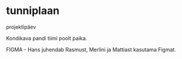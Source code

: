 # tunniplaan
projektipäev

Kondikava pandi tiimi poolt paika.

FIGMA - Hans juhendab Rasmust, Merlini ja Mattiast kasutama Figmat.

